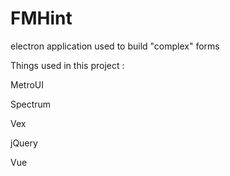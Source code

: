 # FMHint
electron application used to build "complex" forms

Things used in this project : 

MetroUI

Spectrum

Vex

jQuery

Vue
